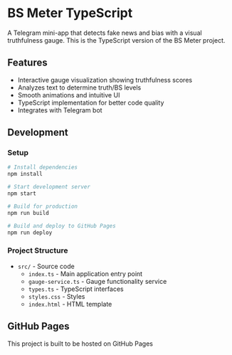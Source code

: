 # BS Meter TypeScript

A Telegram mini-app that detects fake news and bias with a visual truthfulness gauge. This is the TypeScript version of the BS Meter project.

## Features

- Interactive gauge visualization showing truthfulness scores
- Analyzes text to determine truth/BS levels
- Smooth animations and intuitive UI
- TypeScript implementation for better code quality
- Integrates with Telegram bot

## Development

### Setup

```bash
# Install dependencies
npm install

# Start development server
npm start

# Build for production
npm run build

# Build and deploy to GitHub Pages
npm run deploy
```

### Project Structure

- `src/` - Source code
  - `index.ts` - Main application entry point
  - `gauge-service.ts` - Gauge functionality service
  - `types.ts` - TypeScript interfaces
  - `styles.css` - Styles
  - `index.html` - HTML template

## GitHub Pages

This project is built to be hosted on GitHub Pages
